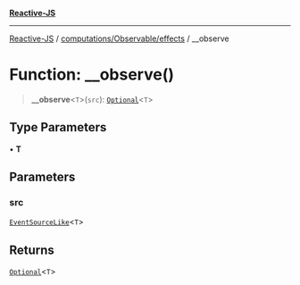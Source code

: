 [**Reactive-JS**](../../../../README.md)

***

[Reactive-JS](../../../../README.md) / [computations/Observable/effects](../README.md) / \_\_observe

# Function: \_\_observe()

> **\_\_observe**\<`T`\>(`src`): [`Optional`](../../../../functions/type-aliases/Optional.md)\<`T`\>

## Type Parameters

• **T**

## Parameters

### src

[`EventSourceLike`](../../../interfaces/EventSourceLike.md)\<`T`\>

## Returns

[`Optional`](../../../../functions/type-aliases/Optional.md)\<`T`\>
